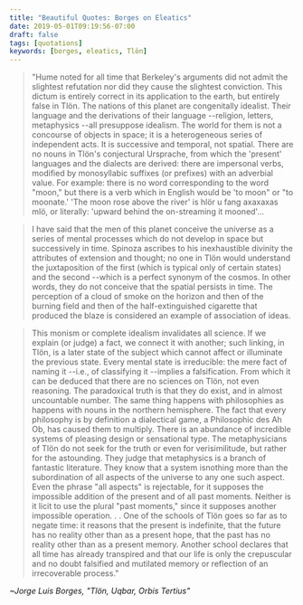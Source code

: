 ```yaml
---
title: "Beautiful Quotes: Borges on Eleatics"
date: 2019-05-01T09:19:56-07:00
draft: false
tags: [quotations]
keywords: [borges, eleatics, Tlön]
---
```


>"Hume noted for all time that Berkeley's arguments did not admit the slightest refutation nor did they cause the slightest conviction. This dictum is entirely correct in its application to the earth, but entirely false in Tlön. The nations of this planet are congenitally idealist. Their language and the derivations of their language --religion, letters, metaphysics --all presuppose idealism. The world for them is not a concourse of objects in space; it is a heterogeneous series of independent acts. It is successive and temporal, not spatial. There are no nouns in Tlön's conjectural Ursprache, from which the 'present' languages and the dialects are derived: there are impersonal verbs, modified by monosyllabic suffixes (or prefixes) with an adverbial value. For example: there is no word corresponding to the word "moon," but there is a verb which in English would be 'to moon" or "to moonate.' 'The moon rose above the river' is hlör u fang axaxaxas mlö, or literally: 'upward behind the on-streaming it mooned'...

>I have said that the men of this planet conceive the universe as a series of mental processes which do not develop in space but successively in time. Spinoza ascribes to his inexhaustible divinity the attributes of extension and thought; no one in Tlön would understand the juxtaposition of the first (which is typical only of certain states) and the second --which is a perfect synonym of the cosmos. In other words, they do not conceive that the spatial persists in time. The perception of a cloud of smoke on the horizon and then of the burning field and then of the half-extinguished cigarette that produced the blaze is considered an example of association of ideas.

>This monism or complete idealism invalidates all science. If we explain (or judge) a fact, we connect it with another; such linking, in Tlön, is a later state of the subject which cannot affect or illuminate the previous state. Every mental state is irreducible: the mere fact of naming it --i.e., of classifying it --implies a falsification. From which it can be deduced that there are no sciences on Tlön, not even reasoning. The paradoxical truth is that they do exist, and in almost uncountable number. The same thing happens with philosophies as happens with nouns in the northern hemisphere. The fact that every philosophy is by definition a dialectical game, a Philosophic des Ah Ob, has caused them to multiply. There is an abundance of incredible systems of pleasing design or sensational type. The metaphysicians of Tlön do not seek for the truth or even for verisimilitude, but rather for the astounding. They judge that metaphysics is a branch of fantastic literature. They know that a system isnothing more than the subordination of all aspects of the universe to any one such aspect. Even the phrase "all aspects" is rejectable, for it supposes the impossible addition of the present and of all past moments. Neither is it licit to use the plural "past moments," since it supposes another impossible operation. . . One of the schools of Tlön goes so far as to negate time: it reasons that the present is indefinite, that the future has no reality other than as a present hope, that the past has no reality other than as a present memory. Another school declares that all time has already transpired and that our life is only the crepuscular and no doubt falsified and mutilated memory or reflection of an irrecoverable process." 

<cite>~Jorge Luis Borges, "Tlön, Uqbar, Orbis Tertius"</cite>